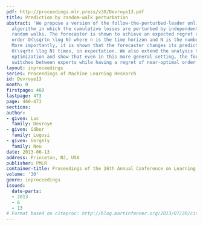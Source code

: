 ```yaml
---
pdf: http://proceedings.mlr.press/v30/Devroye13.pdf
title: Prediction by random-walk perturbation
abstract: 'We propose a version of the follow-the-perturbed-leader online prediction
  algorithm in which the cumulative losses are perturbed by independent symmetric
  random walks. The forecaster is shown to achieve an expected regret of the optimal
  order O(\sqrtn \log N) where n is the time horizon and N is the number of experts.
  More importantly, it is shown that the forecaster changes its prediction at most
  O(\sqrtn \log N) times, in expectation. We also extend the analysis to online combinatorial
  optimization and show that even in this more general setting, the forecaster rarely
  switches between experts while having a regret of near-optimal order. '
layout: inproceedings
series: Proceedings of Machine Learning Research
id: Devroye13
month: 0
firstpage: 460
lastpage: 473
page: 460-473
sections: 
author:
- given: Luc
  family: Devroye
- given: Gábor
  family: Lugosi
- given: Gergely
  family: Neu
date: 2013-06-13
address: Princeton, NJ, USA
publisher: PMLR
container-title: Proceedings of the 26th Annual Conference on Learning Theory
volume: '30'
genre: inproceedings
issued:
  date-parts:
  - 2013
  - 6
  - 13
# Format based on citeproc: http://blog.martinfenner.org/2013/07/30/citeproc-yaml-for-bibliographies/
---
```

